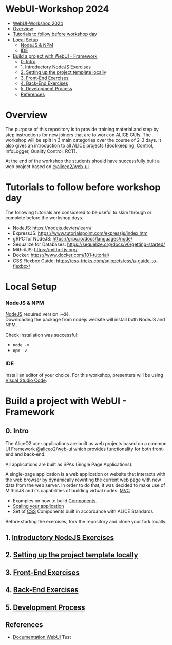 # WebUI-Workshop 2024

- [WebUI-Workshop 2024](#webui-workshop-2024)
- [Overview](#overview)
- [Tutorials to follow before workshop day](#tutorials-to-follow-before-workshop-day)
- [Local Setup](#local-setup)
    - [NodeJS \& NPM](#nodejs--npm)
    - [IDE](#ide)
- [Build a project with WebUI - Framework](#build-a-project-with-webui---framework)
  - [0. Intro](#0-intro)
  - [1. Introductory NodeJS Exercises](#1-introductory-nodejs-exercises)
  - [2. Setting up the project template locally](#2-setting-up-the-project-template-locally)
  - [3. Front-End Exercises](#3-front-end-exercises)
  - [4. Back-End Exercises](#4-back-end-exercises)
  - [5. Development Process](#5-development-process)
  - [References](#references)

# Overview

The purpose of this repository is to provide training material and step by step instructions for new joiners that are to work on ALICE GUIs. The workshop will be split in 3 main categories over the course of 2-3 days. It also gives an introduction to all ALICE projects (Bookkeeping, Control, InfoLogger, Quality Control, RCT).

At the end of the workshop the students should have successfully built a web project based on [@aliceo2/web-ui](https://www.npmjs.com/package/@aliceo2/web-ui).

# Tutorials to follow before workshop day
The following tutorials are considered to be useful to skim through or complete before the workshop days.
- NodeJS: https://nodejs.dev/en/learn/
- ExpressJS: https://www.tutorialspoint.com/expressjs/index.htm
- gRPC for NodeJS: https://grpc.io/docs/languages/node/
- Sequalize for Databases: https://sequelize.org/docs/v6/getting-started/
- MithrilJS: https://mithril.js.org/
- Docker: https://www.docker.com/101-tutorial/ 
- CSS Flexbox Guide: https://css-tricks.com/snippets/css/a-guide-to-flexbox/

# Local Setup

### NodeJS & NPM
[NodeJS](https://nodejs.org/en/) required version `>=20`. </br>
Downloading the package from nodejs website will install both NodeJS and NPM.

Check installation was successful: 
* `node -v`
* `npm -v`

### IDE
Install an editor of your choice. For this workshop, presenters will be using [Visual Studio Code](https://code.visualstudio.com).

# Build a project with WebUI - Framework

## 0. Intro
The AliceO2 user applications are built as web projects based on a common UI Framework [@aliceo2/web-ui](https://www.npmjs.com/package/@aliceo2/web-ui) which provides functionality for both front-end and back-end.

All applications are built as SPAs (Single Page Applications). 

A single-page application is a web application or website that interacts with the web browser by dynamically rewriting the current web page with new data from the web server. In order to do that, it was decided to make use of MithrilJS and its capabilities of building virtual nodes. [MVC](https://github.com/AliceO2Group/WebUi/blob/dev/Framework/docs/guide/template-engine.md)

* Examples on how to build [Components](https://github.com/AliceO2Group/WebUi/blob/dev/Framework/docs/guide/components.md).
* [Scaling your application](https://github.com/AliceO2Group/WebUi/blob/dev/Framework/docs/guide/scale-app.md)
* Set of [CSS](https://aliceo2group.github.io/WebUi/Framework/docs/reference/frontend-css.html) Components built in accordance with ALICE Standards. 

Before starting the exercises, fork the repository and clone your fork locally.

## 1. [Introductory NodeJS Exercises](./docs/INTRODUCTORY_EXERCISES.md)
## 2. [Setting up the project template locally](./docs/SETUP_WEBUI_TEMPLATE.md)
## 3. [Front-End Exercises](docs/WORKSHOP_FRONTEND.md)
## 4. [Back-End Exercises](docs/WORKSHOP_BACKEND.md)
## 5. [Development Process](docs/DEVELOPMENT_PROCESS.md)

## References
* [Documentation WebUI](https://github.com/AliceO2Group/WebUi/tree/dev/Framework)
Test
